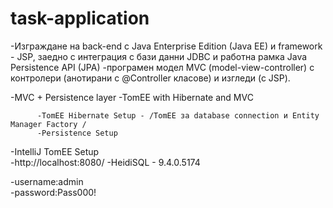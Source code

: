 # task-application


-Изграждане на back-end с Java Enterprise Edition (Java EE) и framework - JSP, заедно с  интеграция с бази данни JDBC и работна рамка Java Persistence API (JPA)
-програмен модел MVC (model-view-controller) с контролери (анотирани с @Controller класове) и изгледи (с JSP).

-MVC + Persistence layer
-TomEE with Hibernate and MVC

          -TomEE Hibernate Setup - /TomEE за database connection и Entity Manager Factory /
          -Persistence Setup 
          
          
-IntelliJ TomEE Setup  
-http://localhost:8080/
-HeidiSQL - 9.4.0.5174

-username:admin   
-password:Pass000!




